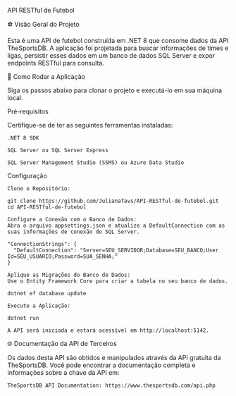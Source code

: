 API RESTful de Futebol

⚽ Visão Geral do Projeto

Esta é uma API de futebol construída em .NET 8 que consome dados da API TheSportsDB. A aplicação foi projetada para buscar informações de times e ligas, persistir esses dados em um banco de dados SQL Server e expor endpoints RESTful para consulta.

🚀 Como Rodar a Aplicação

Siga os passos abaixo para clonar o projeto e executá-lo em sua máquina local.

Pré-requisitos

Certifique-se de ter as seguintes ferramentas instaladas:

    .NET 8 SDK

    SQL Server ou SQL Server Express

    SQL Server Management Studio (SSMS) ou Azure Data Studio

Configuração

    Clone o Repositório:

    git clone https://github.com/JulianaTavs/API-RESTful-de-futebol.git
    cd API-RESTful-de-futebol

    Configure a Conexão com o Banco de Dados:
    Abra o arquivo appsettings.json e atualize a DefaultConnection com as suas informações de conexão do SQL Server.

    "ConnectionStrings": {
      "DefaultConnection": "Server=SEU_SERVIDOR;Database=SEU_BANCO;User Id=SEU_USUARIO;Password=SUA_SENHA;"
    }

    Aplique as Migrações do Banco de Dados:
    Use o Entity Framework Core para criar a tabela no seu banco de dados.

    dotnet ef database update

    Execute a Aplicação:

    dotnet run

    A API será iniciada e estará acessível em http://localhost:5142.

🌐 Documentação da API de Terceiros

Os dados desta API são obtidos e manipulados através da API gratuita da TheSportsDB. Você pode encontrar a documentação completa e informações sobre a chave da API em:

    TheSportsDB API Documentation: https://www.thesportsdb.com/api.php
